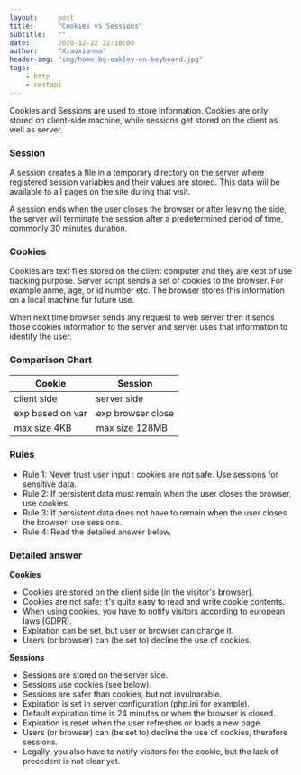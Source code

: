```yaml
---
layout:     post
title:      "Cookies vs Sessions"
subtitle:   ""
date:       2020-12-22 22:10:00
author:     "Xiaoxianma"
header-img: "img/home-bg-oakley-on-keyboard.jpg"
tags:
    - http
    - restapi
---
```


Cookies and Sessions are used to store information. Cookies are only stored on client-side machine, while sessions get stored on the client as well as server.

### Session
A session creates a file in a temporary directory on the server where registered session variables and their values are stored. This data will be available to all pages on the site during that visit.  

A session ends when the user closes the browser or after leaving the side, the server will terminate the session after a predetermined period of time, commonly 30 minutes duration.

### Cookies
Cookies are text files stored on the client computer and they are kept of use tracking purpose. Server script sends a set of cookies to the browser. For example anme, age, or id number etc. The browser stores this information on a local machine fur future use.  

When next time browser sends any request to web server then it sends those cookies information to the server and server uses that information to identify the user.

### Comparison Chart

| Cookie           | Session           |
|------------------|-------------------|
| client side      | server side       |
| exp based on var | exp browser close |
| max size 4KB     | max size 128MB    |

### Rules
- Rule 1: Never trust user input : cookies are not safe. Use sessions for sensitive data.  
- Rule 2: If persistent data must remain when the user closes the browser, use cookies.  
- Rule 3: If persistent data does not have to remain when the user closes the browser, use sessions.  
- Rule 4: Read the detailed answer below.  

### Detailed answer
**Cookies**  
- Cookies are stored on the client side (in the visitor's browser).
- Cookies are not safe: it's quite easy to read and write cookie contents.
- When using cookies, you have to notify visitors according to european laws (GDPR).
- Expiration can be set, but user or browser can change it.
- Users (or browser) can (be set to) decline the use of cookies.

**Sessions**
- Sessions are stored on the server side.
- Sessions use cookies (see below).
- Sessions are safer than cookies, but not invulnarable.
- Expiration is set in server configuration (php.ini for example).
- Default expiration time is 24 minutes or when the browser is closed.
- Expiration is reset when the user refreshes or loads a new page.
- Users (or browser) can (be set to) decline the use of cookies, therefore sessions.
- Legally, you also have to notify visitors for the cookie, but the lack of precedent is not clear yet.
